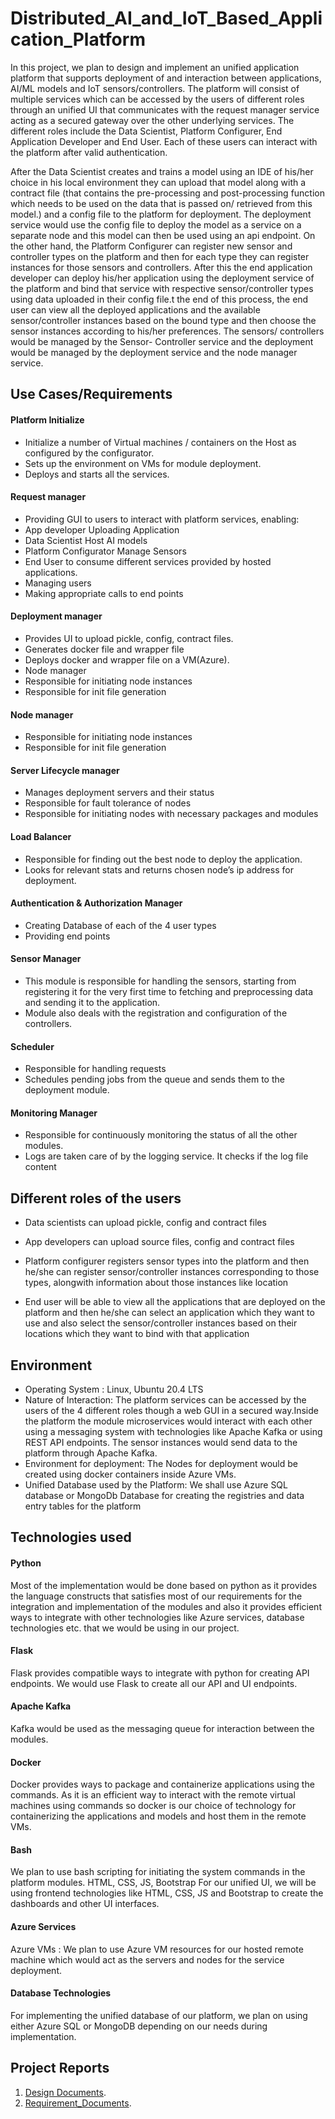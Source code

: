# Distributed_AI_and_IoT_Based_Application_Platform

In this project, we plan to design and implement an unified application platform that supports deployment of and
interaction between applications, AI/ML models and IoT sensors/controllers. The platform will consist of multiple services
which can be accessed by the users of different roles through an unified UI that communicates with the request manager
service acting as a secured gateway over the other underlying services. The different roles include the Data Scientist,
Platform Configurer, End Application Developer and End User. Each of these users can interact with the platform after valid
authentication.

After the Data Scientist creates and trains a model using an IDE of his/her choice in his local environment they can
upload that model along with a contract file (that contains the pre-processing and post-processing function which needs to
be used on the data that is passed on/ retrieved from this model.) and a config file to the platform for deployment. The
deployment service would use the config file to deploy the model as a service on a separate node and this model can then
be used using an api endpoint. On the other hand, the Platform Configurer can register new sensor and controller types on
the platform and then for each type they can register instances for those sensors and controllers. After this the end
application developer can deploy his/her application using the deployment service of the platform and bind that service
with respective sensor/controller types using data uploaded in their config file.t the end of this process, the end user can
view all the deployed applications and the available sensor/controller instances based on the bound type and then choose
the sensor instances according to his/her preferences. The sensors/ controllers would be managed by the Sensor- Controller
service and the deployment would be managed by the deployment service and the node manager service.

## Use Cases/Requirements

#### Platform Initialize
- Initialize a number of Virtual machines / containers on the Host as configured by the configurator.
- Sets up the environment on VMs for module deployment.
- Deploys and starts all the services.

#### Request manager
- Providing GUI to users to interact with platform services, enabling:
- App developer Uploading Application
- Data Scientist Host AI models
- Platform Configurator Manage Sensors
- End User to consume different services provided by hosted applications.
- Managing users
- Making appropriate calls to end points

#### Deployment manager
- Provides UI to upload pickle, config, contract files.
- Generates docker file and wrapper file
- Deploys docker and wrapper file on a VM(Azure).
- Node manager
- Responsible for initiating node instances
- Responsible for init file generation

#### Node manager
- Responsible for initiating node instances
- Responsible for init file generation

#### Server Lifecycle manager
- Manages deployment servers and their status
- Responsible for fault tolerance of nodes
- Responsible for initiating nodes with necessary packages and modules


#### Load Balancer
- Responsible for finding out the best node to deploy the application.
- Looks for relevant stats and returns chosen node’s ip address for deployment.


#### Authentication & Authorization Manager
- Creating Database of each of the 4 user types
- Providing end points

#### Sensor Manager
- This module is responsible for handling the sensors, starting from registering it for the very first time to
fetching and preprocessing data and sending it to the application.
- Module also deals with the registration and configuration of the controllers.

#### Scheduler
- Responsible for handling requests
- Schedules pending jobs from the queue and sends them to the deployment module.


#### Monitoring Manager
- Responsible for continuously monitoring the status of all the other modules.
- Logs are taken care of by the logging service. It checks if the log file content


## Different roles of the users

- Data scientists can upload pickle, config and contract files

- App developers can upload source files, config and contract files

- Platform configurer registers sensor types into the platform and then he/she can register
sensor/controller instances corresponding to those types, alongwith information about those instances
like location

- End user will be able to view all the applications that are deployed on the platform and then he/she can
select an application which they want to use and also select the sensor/controller instances based on their
locations which they want to bind with that application

## Environment

- Operating System : Linux, Ubuntu 20.4 LTS
- Nature of Interaction: The platform services can be accessed by the users of the 4 different roles though
a web GUI in a secured way.Inside the platform the module microservices would interact with each other using a messaging
system with technologies like Apache Kafka or using REST API endpoints. The sensor instances would send data to the platform through Apache Kafka.
- Environment for deployment: The Nodes for deployment would be created using docker containers inside Azure VMs.
- Unified Database used by the Platform: We shall use Azure SQL database or MongoDb Database for creating the registries and data entry tables for the platform

## Technologies used
#### Python 
Most of the implementation would be done based on python as it provides the language constructs that
satisfies most of our requirements for the integration and implementation of the modules and also it
provides efficient ways to integrate with other technologies like Azure services, database technologies etc.
that we would be using in our project.

#### Flask
Flask provides compatible ways to integrate with python for creating API endpoints.
We would use Flask to create all our API and UI endpoints.
#### Apache Kafka
Kafka would be used as the messaging queue for interaction between the modules.
#### Docker
Docker provides ways to package and containerize applications using the commands. As it is
an efficient way to interact with the remote virtual machines using commands so docker is
our choice of technology for containerizing the applications and models and host them in
the remote VMs.
#### Bash
 We plan to use bash scripting for initiating the system commands in the platform modules.
 HTML, CSS, JS, Bootstrap
 For our unified UI, we will be using frontend technologies like HTML, CSS, JS and Bootstrap to
create the dashboards and other UI interfaces.
#### Azure Services
Azure VMs : We plan to use Azure VM resources for our hosted remote machine which would
act as the servers and nodes for the service deployment.
#### Database Technologies
 For implementing the unified database of our platform, we plan on using either Azure SQL or
MongoDB depending on our needs during implementation.

## Project Reports 
1. [Design Documents](https://github.com/amanizardar/Distributed_AI_and_IoT_Based_Application_Platform/tree/main/Documentations/Design_Documents).  
2. [Requirement_Documents](https://github.com/amanizardar/Distributed_AI_and_IoT_Based_Application_Platform/tree/main/Documentations/Requirement_Documents).



